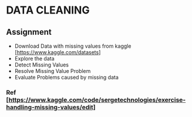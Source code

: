 # DATA CLEANING
## Assignment
- Download Data with missing values from kaggle [https://www.kaggle.com/datasets] 
- Explore the data
- Detect Missing Values
- Resolve Missing Value Problem
- Evaluate Problems caused by missing data


### Ref [https://www.kaggle.com/code/sergetechnologies/exercise-handling-missing-values/edit]